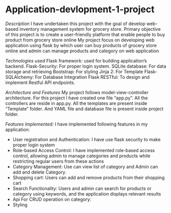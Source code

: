 # Application-devlopment-1-project

*Description*
I have undertaken this project with the goal of develop web-based inventory management system for grocery store. Primary objective of this project is to create a user-friendly platform that enable people to buy product from grocery store online
My project focus on developing web application using flask by which user can buy products of grocery store online and admin can manage products and category on web application

*Technologies used*
Flask framework: used for building application’s backend.
Flask-Security: For proper login system.
SQLite database: For data storage and retrieving
Bootstrap: For styling
Jinja 2: For Template
Flask-SQLAlchemy: For Database Integration
Flask RESTful: To design and implement Restful API endpoints.

*Architecture and Features*
My project follows model-view-controller architecture. For this project I have created one file “app.py”. All the controllers are reside in app.py. All the templates are present inside “Template” folder. And YAML file and database file is present inside project folder.

*Features Implemented:*
I have implemented following features in my application:
- User registration and Authentication: I have use flask security to make proper login system
- Role-based Access Control: I have implemented role-based access control, allowing admin to manage categories and products while restricting regular users from these actions
- Category Management: Use can view list of category and Admin can add and delete Category.
- Shopping cart: Users can add and remove products from their shopping cart
- Search Functionality: Users and admin can search for products or category using keywords, and the application displays relevant results
- Api For CRUD operation on category:
- Styling
